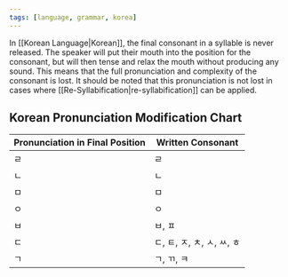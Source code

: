 ```yaml
---
tags: [language, grammar, korea]
---
```

In [[Korean Language|Korean]], the final consonant in a syllable is never released. The speaker will put their mouth into the position for the consonant, but will then tense and relax the mouth without producing any sound. This means that the full pronunciation and complexity of the consonant is lost. It should be noted that this pronunciation is not lost in cases where [[Re-Syllabification|re-syllabification]] can be applied.

## Korean Pronunciation Modification Chart
| Pronunciation in Final Position | Written Consonant          |
| ------------------------------- | -------------------------- |
| ㄹ                              | ㄹ                         |
| ㄴ                              | ㄴ                         |
| ㅁ                              | ㅁ                         |
| ㅇ                              | ㅇ                         |
| ㅂ                              | ㅂ, ㅍ                     |
| ㄷ                              | ㄷ, ㅌ, ㅈ, ㅊ, ㅅ, ㅆ, ㅎ |
| ㄱ                              | ㄱ, ㄲ, ㅋ                 | 


